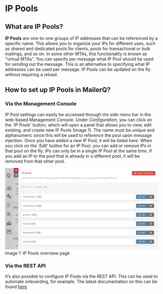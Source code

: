 # IP Pools
## What are IP Pools?
**IP Pools** are one-to-one groups of IP addresses that can be referenced by a specific name. This allows you to organize your IPs for different uses, such as shared and dedicated pools for clients, pools for transactional or bulk mailings, and so on. In some other MTAs, this functionality is known as “virtual MTAs”. You can specify per message what IP Pool should be used for sending out the message. This is an alternative to specifying what IP addresses can be used per message. IP Pools can be updated on the fly without requiring a reload. 

## How to set up IP Pools in MailerQ?
### Via the Management Console
IP Pool settings can easily be accessed through the side menu bar in the web-based Management Console. Under *Configuration*, you can click on the *‘IP Pools’* button, which will open a panel that allows you to view, edit existing, and create new IP Pools (Image 1). The name must be unique and alphanumeric since this will be used to reference the pool upon message injection. Once you have added a new IP Pool, it will be listed here. When you click on the *‘Edit’* button for an IP Pool, you can add or remove IPs in that pool on the fly. IPs can only be in a single IP Pool at the same time. If you add an IP to the pool that is already in a different pool, it will be removed from that other pool.

![IP Pools](../Images/ip-pools.png)
Image 1: IP Pools overview page

### Via the REST API
It’s also possible to configure IP Pools via the REST API. This can be used to automate onboarding, for example. The latest documentation on this can be found [here](https://www.mailerq.com/documentation/5.9/rest-api-v1-pools) 
